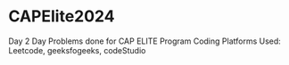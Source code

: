 # CAPElite2024
Day 2 Day Problems done for CAP ELITE Program
Coding Platforms Used: Leetcode, geeksfogeeks, codeStudio

